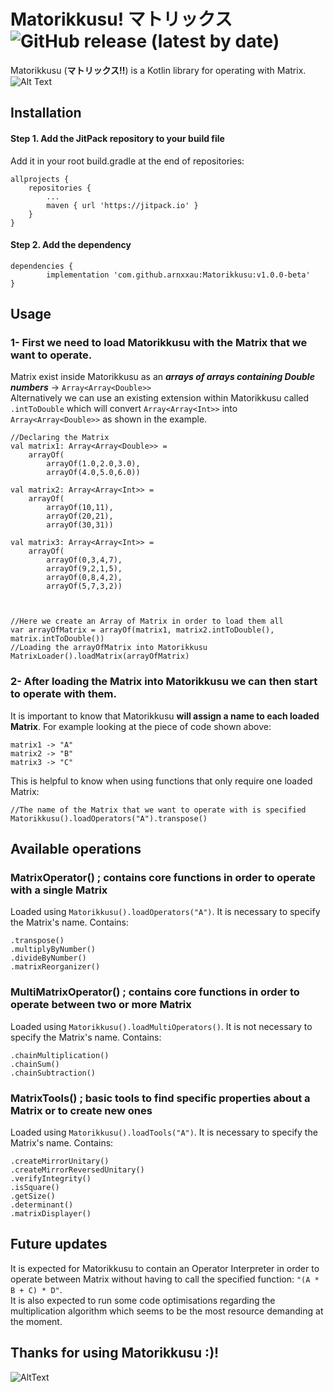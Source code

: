 # Matorikkusu! マトリックス ![GitHub release (latest by date)](https://img.shields.io/github/v/release/arnxxau/Matorikkusu)

Matorikkusu (**マトリックス!!**) is a Kotlin library for operating with Matrix.  
![Alt Text](https://i.imgur.com/ZnLUeJR.gif)
## Installation
#### Step 1. Add the JitPack repository to your build file

Add it in your root build.gradle at the end of repositories:


	allprojects {
		repositories {
			...
			maven { url 'https://jitpack.io' }
		}
	}

#### Step 2. Add the dependency

	dependencies {
	        implementation 'com.github.arnxxau:Matorikkusu:v1.0.0-beta'
	}


## Usage
### 1- First we need to load Matorikkusu with the Matrix that we want to operate.
Matrix exist inside Matorikkusu as an _**arrays of arrays containing Double numbers**_ -> `Array<Array<Double>>`  
Alternatively we can use an existing extension within Matorikkusu called `.intToDouble` which will convert `Array<Array<Int>>` into `Array<Array<Double>>` as shown in the example.

    //Declaring the Matrix
    val matrix1: Array<Array<Double>> =
        arrayOf(
            arrayOf(1.0,2.0,3.0),
            arrayOf(4.0,5.0,6.0))

    val matrix2: Array<Array<Int>> =
        arrayOf(
            arrayOf(10,11),
            arrayOf(20,21),
            arrayOf(30,31))

    val matrix3: Array<Array<Int>> =
        arrayOf(
            arrayOf(0,3,4,7),
            arrayOf(9,2,1,5),
            arrayOf(0,8,4,2),
            arrayOf(5,7,3,2))



    //Here we create an Array of Matrix in order to load them all
    var arrayOfMatrix = arrayOf(matrix1, matrix2.intToDouble(), matrix.intToDouble())
    //Loading the arrayOfMatrix into Matorikkusu
    MatrixLoader().loadMatrix(arrayOfMatrix)

### 2- After loading the Matrix into Matorikkusu we can then start to operate with them.
It is important to know that Matorikkusu **will assign a name to each loaded Matrix**. For example looking at the piece of code shown above:

    matrix1 -> "A"  
    matrix2 -> "B"   
    matrix3 -> "C"

This is helpful to know when using functions that only require one loaded Matrix:

    //The name of the Matrix that we want to operate with is specified
    Matorikkusu().loadOperators("A").transpose()


## Available operations
### MatrixOperator() ; contains core functions in order to operate with a single Matrix
Loaded using `Matorikkusu().loadOperators("A")`. It is necessary to specify the Matrix's name.
Contains:
~~~
.transpose()  
.multiplyByNumber()  
.divideByNumber()  
.matrixReorganizer()
~~~

### MultiMatrixOperator() ; contains core functions in order to operate between two or more Matrix
Loaded using `Matorikkusu().loadMultiOperators()`. It is not necessary to specify the Matrix's name.
Contains:
~~~
.chainMultiplication()  
.chainSum()  
.chainSubtraction()
~~~
### MatrixTools() ; basic tools to find specific properties about a Matrix or to create new ones
Loaded using `Matorikkusu().loadTools("A")`. It is necessary to specify the Matrix's name.
Contains:
~~~
.createMirrorUnitary()   
.createMirrorReversedUnitary()  
.verifyIntegrity()  
.isSquare()
.getSize()  
.determinant()  
.matrixDisplayer()
~~~

## Future updates
It is expected for Matorikkusu to contain an Operator Interpreter in order to operate between Matrix without having to call the specified function:
`"(A * B + C) * D"`.  
It is also expected to run some code optimisations regarding the multiplication algorithm which seems to be the most resource demanding at the moment.
## Thanks for using Matorikkusu :)!
![AltText](https://i.imgur.com/3ioUsPp.gif)